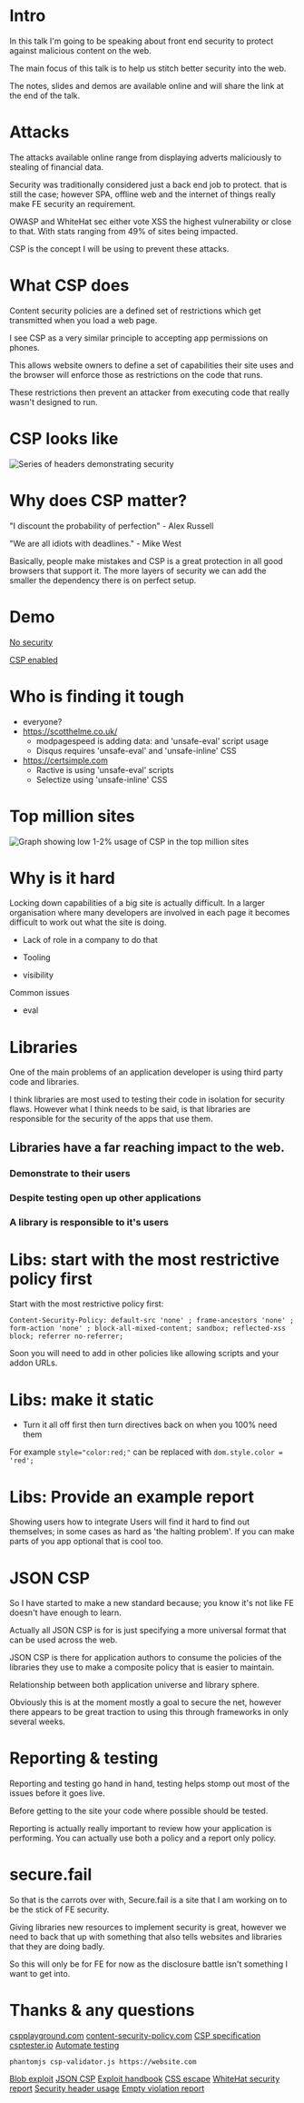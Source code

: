 # Intro

In this talk I'm going to be speaking about front end security to protect against malicious content on the web.

The main focus of this talk is to help us stitch better security into the web.

The notes, slides and demos are available online and will share the link at the end of the talk.


# Attacks

The attacks available online range from displaying adverts maliciously to stealing of financial data.

Security was traditionally considered just a back end job to protect. that is still the case;
however SPA, offline web and the internet of things really make FE security an requirement.

OWASP and WhiteHat sec either vote XSS the highest vulnerability or close to that. With stats ranging from 49% of sites being impacted.

CSP is the concept I will be using to prevent these attacks.


# What CSP does

Content security policies are a defined set of restrictions which get transmitted when you load a web page.

I see CSP as a very similar principle to accepting app permissions on phones.

This allows website owners to define a set of capabilities their site uses and the browser will enforce those as restrictions on the code that runs.

These restrictions then prevent an attacker from executing code that really wasn't designed to run.

# CSP looks like

![Series of headers demonstrating security](src/images/response-headers.png)

# Why does CSP matter?

"I discount the probability of perfection" - Alex Russell

"We are all idiots with deadlines." - Mike West

Basically, people make mistakes and CSP is a great protection in all good browsers that support it. The more layers of security we can add the smaller the dependency there is on perfect setup.

# Demo


[No security](http://codepen.io/anon/pen/xGopeB)

[CSP enabled](http://codepen.io/anon/pen/bdPqPR)

# Who is finding it tough
- everyone?
- https://scotthelme.co.uk/
  - modpagespeed is adding data: and 'unsafe-eval' script usage
  - Disqus requires 'unsafe-eval' and 'unsafe-inline' CSS
- https://certsimple.com
  - Ractive is using 'unsafe-eval' scripts
  - Selectize using 'unsafe-inline' CSS

# Top million sites

![Graph showing low 1-2% usage of CSP in the top million sites](src/images/csp-usage.png)

# Why is it hard

Locking down capabilities of a big site is actually difficult. In a larger organisation where many developers are involved in each page it becomes difficult to work out what the site is doing.

- Lack of role in a company to do that

- Tooling

- visibility

Common issues

- eval

# Libraries

One of the main problems of an application developer is using third party code and libraries.

I think libraries are most used to testing their code in isolation for security flaws.
However what I think needs to be said, is that libraries are responsible for the security of the apps that use them.

## Libraries have a far reaching impact to the web.
### Demonstrate to their users
### Despite testing open up other applications
### A library is responsible to it's users

# Libs: start with the most restrictive policy first


Start with the most restrictive policy first:

```
Content-Security-Policy: default-src 'none' ; frame-ancestors 'none' ; form-action 'none' ; block-all-mixed-content; sandbox; reflected-xss block; referrer no-referrer;
```

Soon you will need to add in other policies like allowing scripts and your addon URLs.

# Libs: make it static

- Turn it all off first then turn directives back on when you 100% need them

For example `style="color:red;"` can be replaced with `dom.style.color = 'red';`

# Libs: Provide an example report

Showing users how to integrate
Users will find it hard to find out themselves; in some cases as hard as 'the halting problem'.
If you can make parts of you app optional that is cool too.

# JSON CSP

So I have started to make a new standard because; you know it's not like FE doesn't have enough to learn.

Actually all JSON CSP is for is just specifying a more universal format that can be used across the web.

JSON CSP is there for application authors to consume the policies of the libraries they use to make a composite policy that is easier to maintain.

Relationship between both application universe and library sphere.

Obviously this is at the moment mostly a goal to secure the net, however there appears to be great traction to using this through frameworks in only several weeks.



# Reporting & testing

Reporting and testing go hand in hand, testing helps stomp out most of the issues before it goes live.

Before getting to the site your code where possible should be tested.

Reporting is actually really important to review how your application is performing.
You can actually use both a policy and a report only policy. 


# secure.fail

So that is the carrots over with, Secure.fail is a site that I am working on to be the stick of FE security.

Giving libraries new resources to implement security is great, however we need to back that up with something that also tells websites and libraries that they are doing badly.

So this will only be for FE for now as the disclosure battle isn't something I want to get into.

# Thanks & any questions

[cspplayground.com](http://www.cspplayground.com/)
[content-security-policy.com](http://content-security-policy.com/)
[CSP specification](http://www.w3.org/TR/CSP2/)
[csptester.io](http://csptester.io/)
[Automate testing](https://github.com/yahoo/csptester/blob/master/csp-validator/csp-validator.js)

```
phantomjs csp-validator.js https://website.com
```

[Blob exploit](https://raw.githubusercontent.com/hillbrad/CSP/master/support/buildBlobEval.php)
[JSON CSP](https://gist.github.com/jonathanKingston/5699b440f608960dc089)
[Exploit handbook](https://code.google.com/p/browsersec/wiki/Part1#Cascading_stylesheets)
[CSS escape](https://github.com/mathiasbynens/cssesc)
[WhiteHat security report](http://info.whitehatsec.com/rs/whitehatsecurity/images/statsreport2014-20140410.pdf)
[Security header usage](https://scotthelme.co.uk/how-widely-used-are-security-based-http-response-headers/)
[Empty violation report](http://stackoverflow.com/questions/32106363/what-should-i-do-if-i-get-an-empty-csp-violation)
